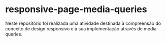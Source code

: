 # responsive-page-media-queries
Neste repositório foi realizada uma atividade destinada à compreensão do conceito de design responsivo e à sua implementação através de media queries.
